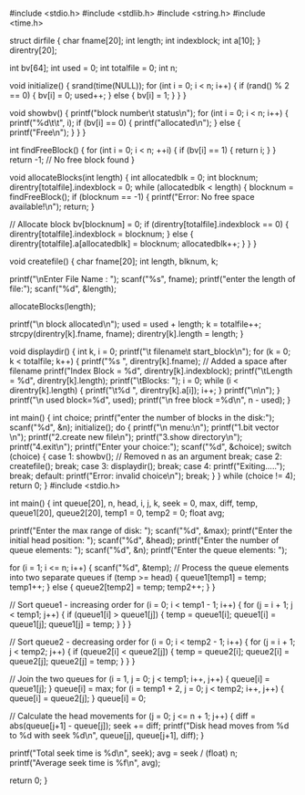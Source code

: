 #include <stdio.h>
#include <stdlib.h>
#include <string.h>
#include <time.h>

struct dirfile {
char fname[20];
int length;
int indexblock;
int a[10];
} direntry[20];

int bv[64];
int used = 0;
int totalfile = 0;
int n;

void initialize() {
srand(time(NULL));
for (int i = 0; i < n; i++) {
if (rand() % 2 == 0) {
bv[i] = 0;
used++;
} else {
bv[i] = 1;
}
}
}

void showbv() {
printf("block number\t status\n");
for (int i = 0; i < n; i++) {
printf("%d\t\t", i);
if (bv[i] == 0) {
printf("allocated\n");
} else {
printf("Free\n");
}
}
}

int findFreeBlock() {
for (int i = 0; i < n; ++i) {
if (bv[i] == 1) {
return i;
}
}
return -1; // No free block found
}

void allocateBlocks(int length) {
int allocatedblk = 0;
int blocknum;
direntry[totalfile].indexblock = 0;
while (allocatedblk < length) {
blocknum = findFreeBlock();
if (blocknum == -1) {
printf("Error: No free space available!\n");
return;
}

// Allocate block
bv[blocknum] = 0;
if (direntry[totalfile].indexblock == 0) {
direntry[totalfile].indexblock = blocknum;
} else {
direntry[totalfile].a[allocatedblk] = blocknum;
allocatedblk++;
}
}
}

void createfile() {
char fname[20];
int length, blknum, k;

printf("\nEnter File Name : ");
scanf("%s", fname);
printf("enter the length of file:");
scanf("%d", &length);

allocateBlocks(length);

printf("\n block allocated\n");
used = used + length;
k = totalfile++;
strcpy(direntry[k].fname, fname);
direntry[k].length = length;
}

void displaydir() {
int k, i = 0;
printf("\t filename\t start_block\n");
for (k = 0; k < totalfile; k++) {
printf("%s ", direntry[k].fname); // Added a space after filename
printf("Index Block = %d", direntry[k].indexblock);
printf("\tLength = %d", direntry[k].length);
printf("\tBlocks: ");
i = 0;
while (i < direntry[k].length) {
printf("\t%d ", direntry[k].a[i]);
i++;
}
printf("\n\n");
}
printf("\n used block=%d", used);
printf("\n free block =%d\n", n - used);
}

int main() {
int choice;
printf("enter the number of blocks in the disk:");
scanf("%d", &n);
initialize();
do {
printf("\n menu:\n");
printf("1.bit vector \n");
printf("2.create new file\n");
printf("3.show directory\n");
printf("4.exit\n");
printf("Enter your choice:");
scanf("%d", &choice);
switch (choice) {
case 1:
showbv(); // Removed n as an argument
break;
case 2:
createfile();
break;
case 3:
displaydir();
break;
case 4:
printf("Exiting.....");
break;
default:
printf("Error: invalid choice\n");
break;
}
} while (choice != 4);
return 0;
}
#include <stdio.h>

int main() {
int queue[20], n, head, i, j, k, seek = 0, max, diff, temp, queue1[20], 
queue2[20], temp1 = 0, temp2 = 0;
float avg;

printf("Enter the max range of disk: ");
scanf("%d", &max);
printf("Enter the initial head position: ");
scanf("%d", &head);
printf("Enter the number of queue elements: ");
scanf("%d", &n);
printf("Enter the queue elements: ");

for (i = 1; i <= n; i++) {
scanf("%d", &temp);
// Process the queue elements into two separate queues
if (temp >= head) {
queue1[temp1] = temp;
temp1++;
} else {
queue2[temp2] = temp;
temp2++;
}
}

// Sort queue1 - increasing order
for (i = 0; i < temp1 - 1; i++) {
for (j = i + 1; j < temp1; j++) {
if (queue1[i] > queue1[j]) {
temp = queue1[i];
queue1[i] = queue1[j];
queue1[j] = temp;
}
}
}

// Sort queue2 - decreasing order
for (i = 0; i < temp2 - 1; i++) {
for (j = i + 1; j < temp2; j++) {
if (queue2[i] < queue2[j]) {
temp = queue2[i];
queue2[i] = queue2[j];
queue2[j] = temp;
}
}
}

// Join the two queues
for (i = 1, j = 0; j < temp1; i++, j++) {
queue[i] = queue1[j];
}
queue[i] = max;
for (i = temp1 + 2, j = 0; j < temp2; i++, j++) {
queue[i] = queue2[j];
}
queue[i] = 0;

// Calculate the head movements
for (j = 0; j <= n + 1; j++) {
diff = abs(queue[j+1] - queue[j]);
seek += diff;
printf("Disk head moves from %d to %d with seek %d\n", queue[j], queue[j+1], diff);
}

printf("Total seek time is %d\n", seek);
avg = seek / (float) n;
printf("Average seek time is %f\n", avg);

return 0;
}
